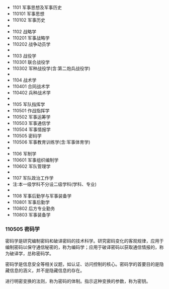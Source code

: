 * 1101 军事思想及军事历史
* 110101 军事思想
* 110102 军事历史
* 
* 1102 战略学
* 110201 军事战略学
* 110202 战争动员学
* 
* 1103 战役学
* 110301 联合战役学
* 110302 军种战役学(含∶第二炮兵战役学)
* 
* 1104 战术学
* 110401 合同战术学
* 110402 兵种战术学
* 
* 1105 军队指挥学
* 110501 作战指挥学
* 110502 军事运筹学
* 110503 军事通信学
* 110504 军事情报学
* 110505 密码学
* 110506 军事教育训练学(含∶军事体育学)
* 
* 1106 军制学
* 110601 军事组织编制学
* 110602 军队管理学
* 
* 1107 军队政治工作学
* 注∶本一级学科不分设二级学科(学科、专业)
* 
* 1108 军事后勤学与军事装备学
* 110801 军事后勤学
* 110802 后方专业勤务
* 110803 军事装备学


### 110505 密码学
密码学是研究编制密码和破译密码的技术科学。研究密码变化的客观规律，应用于编制密码以保守通信秘密的，称为编码学；应用于破译密码以获取通信情报的，称为破译学，总称密码学。

密码学是信息安全等相关议题，如认证、访问控制的核心。密码学的首要目的是隐藏信息的涵义，并不是隐藏信息的存在。

进行明密变换的法则，称为密码的体制。指示这种变换的参数，称为密钥。